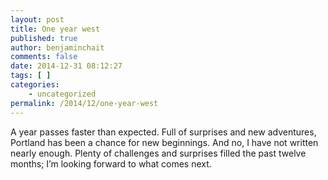```yaml
---
layout: post
title: One year west
published: true
author: benjaminchait
comments: false
date: 2014-12-31 08:12:27
tags: [ ]
categories:
    - uncategorized
permalink: /2014/12/one-year-west
---
```

A year passes faster than expected. Full of surprises and new adventures, Portland has been a chance for new beginnings. And no, I have not written nearly enough. Plenty of challenges and surprises filled the past twelve months; I’m looking forward to what comes next.

